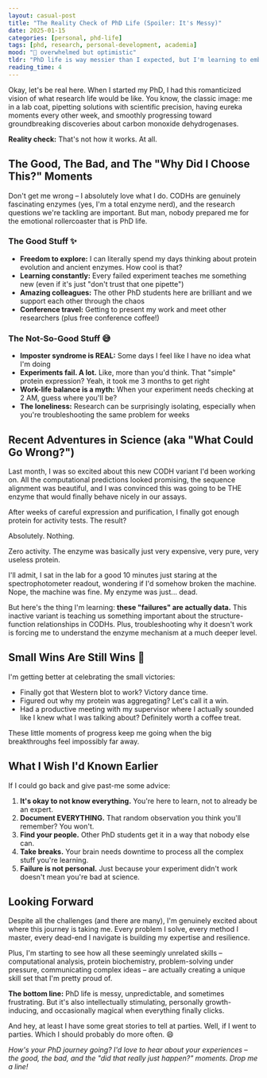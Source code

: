 ```yaml
---
layout: casual-post
title: "The Reality Check of PhD Life (Spoiler: It's Messy)"
date: 2025-01-15
categories: [personal, phd-life]
tags: [phd, research, personal-development, academia]
mood: "🤯 overwhelmed but optimistic"
tldr: "PhD life is way messier than I expected, but I'm learning to embrace the chaos and find joy in small wins."
reading_time: 4
---
```


Okay, let's be real here. When I started my PhD, I had this romanticized vision of what research life would be like. You know, the classic image: me in a lab coat, pipetting solutions with scientific precision, having eureka moments every other week, and smoothly progressing toward groundbreaking discoveries about carbon monoxide dehydrogenases.

**Reality check:** That's not how it works. At all.

## The Good, The Bad, and The "Why Did I Choose This?" Moments

Don't get me wrong – I absolutely love what I do. CODHs are genuinely fascinating enzymes (yes, I'm a total enzyme nerd), and the research questions we're tackling are important. But man, nobody prepared me for the emotional rollercoaster that is PhD life.

### The Good Stuff ✨

- **Freedom to explore:** I can literally spend my days thinking about protein evolution and ancient enzymes. How cool is that?
- **Learning constantly:** Every failed experiment teaches me something new (even if it's just "don't trust that one pipette")
- **Amazing colleagues:** The other PhD students here are brilliant and we support each other through the chaos
- **Conference travel:** Getting to present my work and meet other researchers (plus free conference coffee!)

### The Not-So-Good Stuff 😅

- **Imposter syndrome is REAL:** Some days I feel like I have no idea what I'm doing
- **Experiments fail. A lot.** Like, more than you'd think. That "simple" protein expression? Yeah, it took me 3 months to get right
- **Work-life balance is a myth:** When your experiment needs checking at 2 AM, guess where you'll be?
- **The loneliness:** Research can be surprisingly isolating, especially when you're troubleshooting the same problem for weeks

## Recent Adventures in Science (aka "What Could Go Wrong?")

Last month, I was so excited about this new CODH variant I'd been working on. All the computational predictions looked promising, the sequence alignment was beautiful, and I was convinced this was going to be THE enzyme that would finally behave nicely in our assays.

After weeks of careful expression and purification, I finally got enough protein for activity tests. The result? 

Absolutely. Nothing. 

Zero activity. The enzyme was basically just very expensive, very pure, very useless protein.

I'll admit, I sat in the lab for a good 10 minutes just staring at the spectrophotometer readout, wondering if I'd somehow broken the machine. Nope, the machine was fine. My enzyme was just... dead.

But here's the thing I'm learning: **these "failures" are actually data.** This inactive variant is teaching us something important about the structure-function relationships in CODHs. Plus, troubleshooting why it doesn't work is forcing me to understand the enzyme mechanism at a much deeper level.

## Small Wins Are Still Wins 🎉

I'm getting better at celebrating the small victories:

- Finally got that Western blot to work? Victory dance time.
- Figured out why my protein was aggregating? Let's call it a win.
- Had a productive meeting with my supervisor where I actually sounded like I knew what I was talking about? Definitely worth a coffee treat.

These little moments of progress keep me going when the big breakthroughs feel impossibly far away.

## What I Wish I'd Known Earlier

If I could go back and give past-me some advice:

1. **It's okay to not know everything.** You're here to learn, not to already be an expert.
2. **Document EVERYTHING.** That random observation you think you'll remember? You won't.
3. **Find your people.** Other PhD students get it in a way that nobody else can.
4. **Take breaks.** Your brain needs downtime to process all the complex stuff you're learning.
5. **Failure is not personal.** Just because your experiment didn't work doesn't mean you're bad at science.

## Looking Forward

Despite all the challenges (and there are many), I'm genuinely excited about where this journey is taking me. Every problem I solve, every method I master, every dead-end I navigate is building my expertise and resilience.

Plus, I'm starting to see how all these seemingly unrelated skills – computational analysis, protein biochemistry, problem-solving under pressure, communicating complex ideas – are actually creating a unique skill set that I'm pretty proud of.

**The bottom line:** PhD life is messy, unpredictable, and sometimes frustrating. But it's also intellectually stimulating, personally growth-inducing, and occasionally magical when everything finally clicks.

And hey, at least I have some great stories to tell at parties. Well, if I went to parties. Which I should probably do more often. 😄

*How's your PhD journey going? I'd love to hear about your experiences – the good, the bad, and the "did that really just happen?" moments. Drop me a line!*